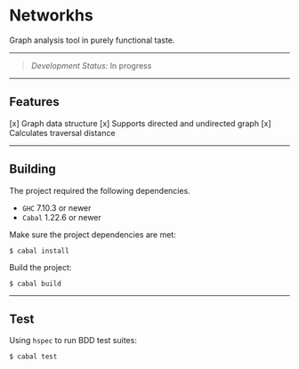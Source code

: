 # Networkhs

Graph analysis tool in purely functional taste.

---

> *Development Status:* In progress

---

## Features

[x] Graph data structure
[x] Supports directed and undirected graph
[x] Calculates traversal distance

---

## Building

The project required the following dependencies.

- `GHC` 7.10.3 or newer
- `Cabal` 1.22.6 or newer

Make sure the project dependencies are met:

```
$ cabal install
```

Build the project:

```
$ cabal build
```

---

## Test

Using `hspec` to run BDD test suites:

```
$ cabal test
```

